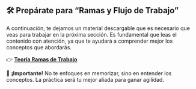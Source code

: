 ## 🛠️ Prepárate para “Ramas y Flujo de Trabajo”

A continuación, te dejamos un material descargable que es necesario que veas para trabajar en la próxima sección. Es fundamental que leas el contenido con atención, ya que te ayudará a comprender mejor los conceptos que abordarás.

👉 [**Teoría Ramas de Trabajo**](https://github.com/dmikan/Egg2024/blob/main/02_GIT_GITHUB/GIT_GITHUB_1_introduccion_a_git/branches.pdf)  


📢 **¡Importante!** No te enfoques en memorizar, sino en entender los conceptos. La práctica será tu mejor aliada para ganar agilidad.